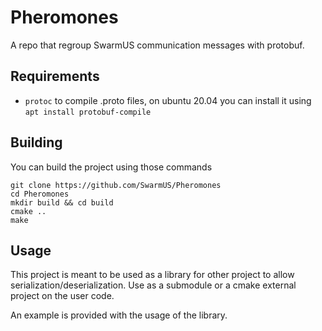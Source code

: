 # Pheromones
A repo that regroup SwarmUS communication messages with protobuf.


## Requirements
* `protoc` to compile .proto files, on ubuntu 20.04 you can install it using `apt install protobuf-compile`

## Building 
You can build the project using those commands

```
git clone https://github.com/SwarmUS/Pheromones
cd Pheromones
mkdir build && cd build
cmake ..
make
```
## Usage

This project is meant to be used as a library for other project to allow serialization/deserialization. Use as a submodule or a cmake external project on the user code.
 
An example is provided with the usage of the library.
